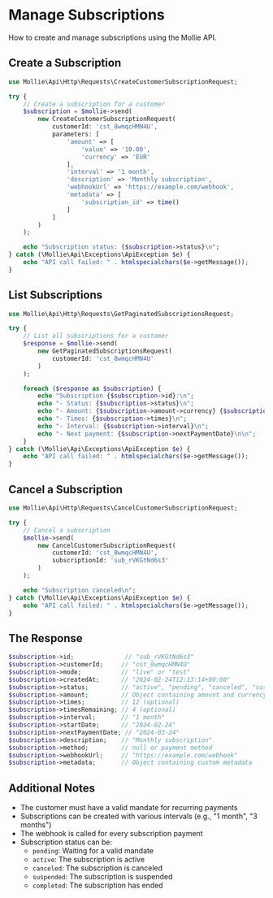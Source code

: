 # Manage Subscriptions

How to create and manage subscriptions using the Mollie API.

## Create a Subscription

```php
use Mollie\Api\Http\Requests\CreateCustomerSubscriptionRequest;

try {
    // Create a subscription for a customer
    $subscription = $mollie->send(
        new CreateCustomerSubscriptionRequest(
            customerId: 'cst_8wmqcHMN4U',
            parameters: [
                'amount' => [
                    'value' => '10.00',
                    'currency' => 'EUR'
                ],
                'interval' => '1 month',
                'description' => 'Monthly subscription',
                'webhookUrl' => 'https://example.com/webhook',
                'metadata' => [
                    'subscription_id' => time()
                ]
            ]
        )
    );

    echo "Subscription status: {$subscription->status}\n";
} catch (\Mollie\Api\Exceptions\ApiException $e) {
    echo "API call failed: " . htmlspecialchars($e->getMessage());
}
```

## List Subscriptions

```php
use Mollie\Api\Http\Requests\GetPaginatedSubscriptionsRequest;

try {
    // List all subscriptions for a customer
    $response = $mollie->send(
        new GetPaginatedSubscriptionsRequest(
            customerId: 'cst_8wmqcHMN4U'
        )
    );

    foreach ($response as $subscription) {
        echo "Subscription {$subscription->id}:\n";
        echo "- Status: {$subscription->status}\n";
        echo "- Amount: {$subscription->amount->currency} {$subscription->amount->value}\n";
        echo "- Times: {$subscription->times}\n";
        echo "- Interval: {$subscription->interval}\n";
        echo "- Next payment: {$subscription->nextPaymentDate}\n\n";
    }
} catch (\Mollie\Api\Exceptions\ApiException $e) {
    echo "API call failed: " . htmlspecialchars($e->getMessage());
}
```

## Cancel a Subscription

```php
use Mollie\Api\Http\Requests\CancelCustomerSubscriptionRequest;

try {
    // Cancel a subscription
    $mollie->send(
        new CancelCustomerSubscriptionRequest(
            customerId: 'cst_8wmqcHMN4U',
            subscriptionId: 'sub_rVKGtNd6s3'
        )
    );

    echo "Subscription canceled\n";
} catch (\Mollie\Api\Exceptions\ApiException $e) {
    echo "API call failed: " . htmlspecialchars($e->getMessage());
}
```

## The Response

```php
$subscription->id;              // "sub_rVKGtNd6s3"
$subscription->customerId;     // "cst_8wmqcHMN4U"
$subscription->mode;           // "live" or "test"
$subscription->createdAt;      // "2024-02-24T12:13:14+00:00"
$subscription->status;         // "active", "pending", "canceled", "suspended", "completed"
$subscription->amount;         // Object containing amount and currency
$subscription->times;          // 12 (optional)
$subscription->timesRemaining; // 4 (optional)
$subscription->interval;       // "1 month"
$subscription->startDate;      // "2024-02-24"
$subscription->nextPaymentDate; // "2024-03-24"
$subscription->description;    // "Monthly subscription"
$subscription->method;         // null or payment method
$subscription->webhookUrl;     // "https://example.com/webhook"
$subscription->metadata;       // Object containing custom metadata
```

## Additional Notes

- The customer must have a valid mandate for recurring payments
- Subscriptions can be created with various intervals (e.g., "1 month", "3 months")
- The webhook is called for every subscription payment
- Subscription status can be:
  - `pending`: Waiting for a valid mandate
  - `active`: The subscription is active
  - `canceled`: The subscription is canceled
  - `suspended`: The subscription is suspended
  - `completed`: The subscription has ended
